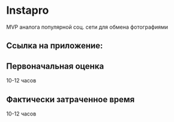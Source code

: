 # Instapro

MVP аналога популярной соц. сети для обмена фотографиями

## Ссылка на приложение:



## Первоначальная оценка

10-12 часов

## Фактически затраченное время

10-12 часов
